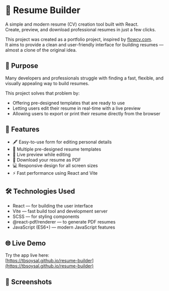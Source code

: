 # 📝 Resume Builder

A simple and modern resume (CV) creation tool built with React.  
Create, preview, and download professional resumes in just a few clicks.

This project was created as a portfolio project, inspired by [flowcv.com](https://flowcv.com).  
It aims to provide a clean and user-friendly interface for building resumes — almost a clone of the original idea.

## 🎯 Purpose

Many developers and professionals struggle with finding a fast, flexible, and visually appealing way to build resumes.

This project solves that problem by:

- Offering pre-designed templates that are ready to use
- Letting users edit their resume in real-time with a live preview
- Allowing users to export or print their resume directly from the browser

## 🚀 Features

- 🖋️ Easy-to-use form for editing personal details
- 🎨 Multiple pre-designed resume templates
- 👀 Live preview while editing
- 📄 Download your resume as PDF
- 💻 Responsive design for all screen sizes
- ⚡ Fast performance using React and Vite

## 🛠️ Technologies Used

- React — for building the user interface
- Vite — fast build tool and development server
- SCSS — for styling components
- @react-pdf/renderer — to generate PDF resumes
- JavaScript (ES6+) — modern JavaScript features

## 🌐 Live Demo

Try the app live here:  
[https://tbsoysal.github.io/resume-builder](https://tbsoysal.github.io/resume-builder)

## 📸 Screenshots
